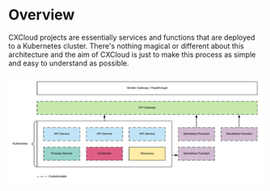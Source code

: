 # Overview

CXCloud projects are essentially services and functions that are deployed to a Kubernetes cluster. There's nothing magical or different about this architecture and the aim of CXCloud is just to make this process as simple and easy to understand as possible.

![](../.gitbook/assets/architecture-v2.png)

<!-- ## Demo architecture

When you create your CX Cloud project with CLI and default configurations \(infra, services \(Commerce, Content and Search\) and React front-end\) the outcome will look like this:

{% hint style="info" %}
TBA
{% endhint %} -->
